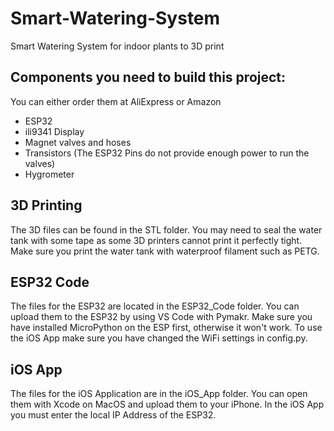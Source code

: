 # Smart-Watering-System
Smart Watering System for indoor plants to 3D print

## Components you need to build this project:
You can either order them at AliExpress or Amazon
- ESP32
- ili9341 Display
- Magnet valves and hoses
- Transistors (The ESP32 Pins do not provide enough power to run the valves)
- Hygrometer

## 3D Printing
The 3D files can be found in the STL folder. You may need to seal the water tank with some tape as some 3D printers cannot print it perfectly tight. Make sure you print the water tank with waterproof filament such as PETG. 

## ESP32 Code
The files for the ESP32 are located in the ESP32_Code folder. You can upload them to the ESP32 by using VS Code with Pymakr. Make sure you have installed MicroPython on the ESP first, otherwise it won't work. To use the iOS App make sure you have changed the WiFi settings in config.py.

## iOS App
The files for the iOS Application are in the iOS_App folder. You can open them with Xcode on MacOS and upload them to your iPhone. In the iOS App you must enter the local IP Address of the ESP32.
